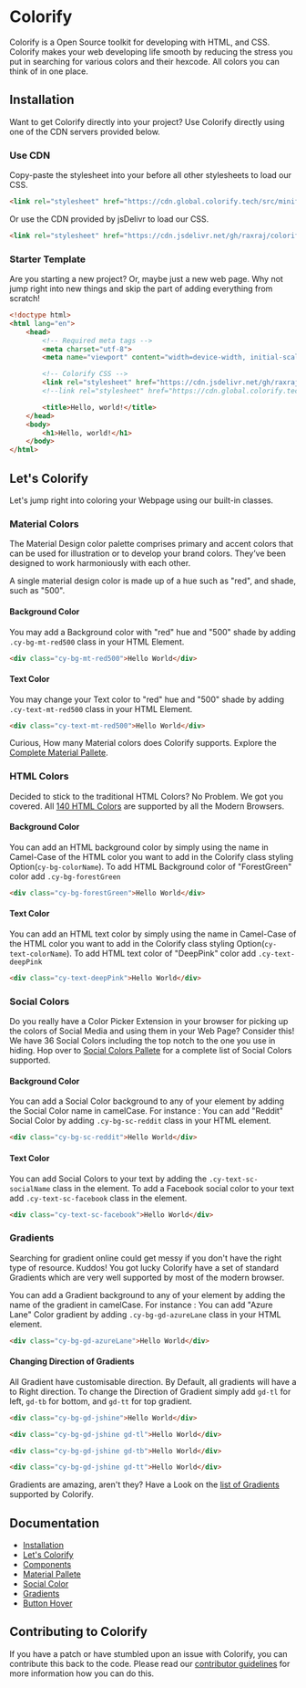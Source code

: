 # Colorify
Colorify is a Open Source toolkit for developing with HTML, and CSS. Colorify makes your web developing life smooth by reducing the stress you put in searching for various colors and their hexcode. All colors you can think of in one place.

## Installation

Want to get Colorify directly into your project? Use Colorify directly using one of the CDN servers provided below.

### Use CDN

Copy-paste the stylesheet <link> into your <head> before all other stylesheets to load our CSS.

```html
<link rel="stylesheet" href="https://cdn.global.colorify.tech/src/minified/colorify.min.css">
```

Or use the CDN provided by jsDelivr to load our CSS.

```html
<link rel="stylesheet" href="https://cdn.jsdelivr.net/gh/raxraj/colorify/src/minified/colorify.min.css">
```

### Starter Template

Are you starting a new project? Or, maybe just a new web page. Why not jump right into new things and skip the part of adding everything from scratch!

```html
<!doctype html>
<html lang="en">
	<head>
		<!-- Required meta tags -->
		<meta charset="utf-8">
		<meta name="viewport" content="width=device-width, initial-scale=1, shrink-to-fit=no">

		<!-- Colorify CSS -->
		<link rel="stylesheet" href="https://cdn.jsdelivr.net/gh/raxraj/colorify/src/minified/colorify.min.css">
		<!--link rel="stylesheet" href="https://cdn.global.colorify.tech/src/minified/colorify.min.css"-->

		<title>Hello, world!</title>
	</head>
	<body>
		<h1>Hello, world!</h1>
	</body>
</html>
```

## Let's Colorify

Let's jump right into coloring your Webpage using our built-in classes.

### Material Colors

The Material Design color palette comprises primary and accent colors that can be used for illustration or to develop your brand colors. They’ve been designed to work harmoniously with each other.

A single material design color is made up of a hue such as "red", and shade, such as "500".

#### Background Color

You may add a Background color with "red" hue and "500" shade by adding `.cy-bg-mt-red500` class in your HTML Element.

```html
<div class="cy-bg-mt-red500">Hello World</div>
```

#### Text Color

You may change your Text color to "red" hue and "500" shade by adding `.cy-text-mt-red500` class in your HTML Element.

```html
<div class="cy-text-mt-red500">Hello World</div>
```

Curious, How many Material colors does Colorify supports. Explore the [Complete Material Pallete](https://docs.colorify.tech/materialpallete.html).

### HTML Colors

Decided to stick to the traditional HTML Colors? No Problem. We got you covered. All [140 HTML Colors](https://www.w3schools.com/colors/colors_names.asp) are supported by all the Modern Browsers.

#### Background Color

You can add an HTML background color by simply using the name in Camel-Case of the HTML color you want to add in the Colorify class styling Option(`cy-bg-colorName`). To add HTML Background color of "ForestGreen" color add `.cy-bg-forestGreen`

```html
<div class="cy-bg-forestGreen">Hello World</div>
```

#### Text Color

You can add an HTML text color by simply using the name in Camel-Case of the HTML color you want to add in the Colorify class styling Option(`cy-text-colorName`). To add HTML text color of "DeepPink" color add `.cy-text-deepPink`

```html
<div class="cy-text-deepPink">Hello World</div>
```

### Social Colors

Do you really have a Color Picker Extension in your browser for picking up the colors of Social Media and using them in your Web Page? Consider this! We have 36 Social Colors including the top notch to the one you use in hiding. Hop over to [Social Colors Pallete](https://docs.colorify.tech/socialpallete.html) for a complete list of Social Colors supported.

#### Background Color

You can add a Social Color background to any of your element by adding the Social Color name in camelCase. For instance : You can add "Reddit" Social Color by adding `.cy-bg-sc-reddit` class in your HTML element.

```html
<div class="cy-bg-sc-reddit">Hello World</div>
```

#### Text Color

You can add Social Colors to your text by adding the `.cy-text-sc-socialName` class in the element. To add a Facebook social color to your text add `.cy-text-sc-facebook` class in the element.

```html
<div class="cy-text-sc-facebook">Hello World</div>
```

### Gradients

Searching for gradient online could get messy if you don't have the right type of resource. Kuddos! You got lucky Colorify have a set of standard Gradients which are very well supported by most of the modern browser.

You can add a Gradient background to any of your element by adding the name of the gradient in camelCase. For instance : You can add "Azure Lane" Color gradient by adding `.cy-bg-gd-azureLane` class in your HTML element.

```html
<div class="cy-bg-gd-azureLane">Hello World</div>
```

#### Changing Direction of Gradients

All Gradient have customisable direction. By Default, all gradients will have a to Right direction. To change the Direction of Gradient simply add `gd-tl` for left, `gd-tb` for bottom, and `gd-tt` for top gradient.

```html
<div class="cy-bg-gd-jshine">Hello World</div>

<div class="cy-bg-gd-jshine gd-tl">Hello World</div>

<div class="cy-bg-gd-jshine gd-tb">Hello World</div>

<div class="cy-bg-gd-jshine gd-tt">Hello World</div>
```

Gradients are amazing, aren't they? Have a Look on the [list of Gradients](https://docs.colorify.tech/gradients.html) supported by Colorify.

## Documentation

* [Installation](https://docs.colorify.tech/index.html#section-2)
* [Let's Colorify](https://docs.colorify.tech/index.html#section-3)
* [Components](https://docs.colorify.tech/index.html#section-4)
* [Material Pallete](https://docs.colorify.tech/materialpallete.html)
* [Social Color](https://docs.colorify.tech/socialpallete.html)
* [Gradients](https://docs.colorify.tech/gradients.html)
* [Button Hover](https://docs.colorify.tech/buttonhover.html)

## Contributing to Colorify
If you have a patch or have stumbled upon an issue with Colorify, you can contribute this back to the code. Please read our [contributor guidelines](https://github.com/raxraj/Colorify/blob/master/CONTRIBUTION.md) for more information how you can do this.
